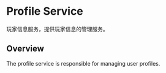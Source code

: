 # Profile Service

玩家信息服务，提供玩家信息的管理服务。

## Overview

The profile service is responsible for managing user profiles.
    
